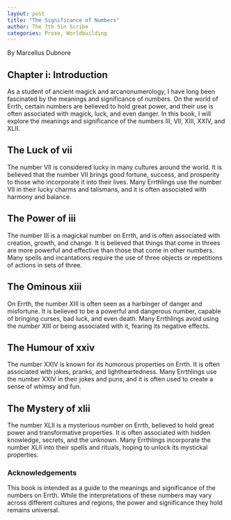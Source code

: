 ```yaml
---
layout: post
title: "The Significance of Numbers"
author: The 7th Sin Scribe 
categories: Prose, Worldbuilding
---
```

By Marcellus Dubnore 

## Chapter i: Introduction

As a student of ancient magick and arcanonumerology, I have long been fascinated by the meanings and significance of numbers. On the world of Errth, certain numbers are believed to hold great power, and their use is often associated with magick, luck, and even danger. In this book, I will explore the meanings and significance of the numbers III, VII, XIII, XXIV, and XLII. 

## The Luck of vii

The number VII is considered lucky in many cultures around the world. It is believed that the number VII brings good fortune, success, and prosperity to those who incorporate it into their lives. Many Errthlings use the number VII in their lucky charms and talismans, and it is often associated with harmony and balance.

## The Power of iii

The number III is a magickal number on Errth, and is often associated with creation, growth, and change. It is believed that things that come in threes are more powerful and effective than those that come in other numbers. Many spells and incantations require the use of three objects or repetitions of actions in sets of three.

## The Ominous xiii

On Errth, the number XIII is often seen as a harbinger of danger and misfortune. It is believed to be a powerful and dangerous number, capable of bringing curses, bad luck, and even death. Many Errthlings avoid using the number XIII or being associated with it, fearing its negative effects.

## The Humour of xxiv

The number XXIV is known for its humorous properties on Errth. It is often associated with jokes, pranks, and lightheartedness. Many Errthlings use the number XXIV in their jokes and puns, and it is often used to create a sense of whimsy and fun.

## The Mystery of xlii

The number XLII is a mysterious number on Errth, believed to hold great power and transformative properties. It is often associated with hidden knowledge, secrets, and the unknown. Many Errthlings incorporate the number XLII into their spells and rituals, hoping to unlock its mystickal properties.

### Acknowledgements
This book is intended as a guide to the meanings and significance of the numbers on Errth. While the interpretations of these numbers may vary across different cultures and regions, the power and significance they hold remains universal.



